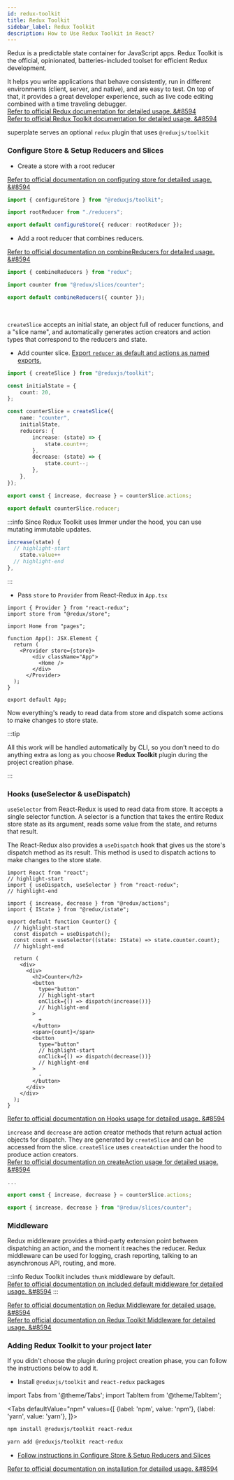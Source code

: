 ```yaml
---
id: redux-toolkit
title: Redux Toolkit
sidebar_label: Redux Toolkit
description: How to Use Redux Toolkit in React?
---
```


Redux is a predictable state container for JavaScript apps. Redux Toolkit is the official, opinionated, batteries-included toolset for efficient Redux development.

It helps you write applications that behave consistently, run in different environments (client, server, and native), and are easy to test. On top of that, it provides a great developer experience, such as live code editing combined with a time traveling debugger.  
[Refer to official Redux documentation for detailed usage. &#8594](https://redux.js.org/introduction/getting-started)  
[Refer to official Redux Toolkit documentation for detailed usage. &#8594](https://redux-toolkit.js.org/introduction/quick-start)

superplate serves an optional `redux` plugin that uses `@reduxjs/toolkit`
### Configure Store & Setup Reducers and Slices

- Create a store with a root reducer

[Refer to official documentation on configuring store for detailed usage. &#8594](https://redux-toolkit.js.org/api/configureStore)

```ts title="src/redux/store.ts"
import { configureStore } from "@reduxjs/toolkit";

import rootReducer from "./reducers";

export default configureStore({ reducer: rootReducer });
 ```

-  Add a root reducer that combines reducers.

[Refer to official documentation on combineReducers for detailed usage. &#8594](https://redux.js.org/recipes/structuring-reducers/using-combinereducers)


 ```ts title="src/redux/reducers.ts"
import { combineReducers } from "redux";

import counter from "@redux/slices/counter";

export default combineReducers({ counter });
```
<br/>

`createSlice` accepts an initial state, an object full of reducer functions, and a "slice name", and automatically generates action creators and action types that correspond to the reducers and state.  

- Add counter slice. [Export `reducer` as default and actions as named exports.](https://github.com/erikras/ducks-modular-redux)

```ts title="src/redux/slices/counter/index.ts"
import { createSlice } from "@reduxjs/toolkit";

const initialState = {
    count: 20,
};

const counterSlice = createSlice({
    name: "counter",
    initialState,
    reducers: {
        increase: (state) => {
            state.count++;
        },
        decrease: (state) => {
            state.count--;
        },
    },
});

export const { increase, decrease } = counterSlice.actions;

export default counterSlice.reducer;
```

:::info
Since Redux Toolkit uses Immer under the hood, you can use mutating immutable updates.
```ts
increase(state) {
  // highlight-start
    state.value++
  // highlight-end
},
```
:::

- Pass `store` to `Provider` from React-Redux in `App.tsx`
```tsx title="src/App.tsx"
import { Provider } from "react-redux";
import store from "@redux/store";

import Home from "pages";

function App(): JSX.Element {
  return (
    <Provider store={store}>
        <div className="App">
          <Home />
        </div>
      </Provider>
  );
}

export default App;
```

Now everything's ready to read data from store and dispatch some actions to make changes to store state.

:::tip

All this work will be handled automatically by CLI, so you don’t need to do anything extra as long as you choose **Redux Toolkit** plugin during the project creation phase.

:::
### Hooks (useSelector & useDispatch)

`useSelector` from React-Redux is used to read data from store. It accepts a single selector function. A selector is a function that takes the entire Redux store state as its argument, reads some value from the state, and returns that result.

The React-Redux also provides a `useDispatch` hook that gives us the store's dispatch method as its result. This method is used to dispatch actions to make changes to the store state.

```tsx title="src/components/counter/index.tsx"
import React from "react";
// highlight-start
import { useDispatch, useSelector } from "react-redux";
// highlight-end

import { increase, decrease } from "@redux/actions";
import { IState } from "@redux/istate";

export default function Counter() {
  // highlight-start
  const dispatch = useDispatch();
  const count = useSelector((state: IState) => state.counter.count);
  // highlight-end
  
  return (
    <div>
      <div>
        <h2>Counter</h2>
        <button
          type="button"
          // highlight-start
          onClick={() => dispatch(increase())}
          // highlight-end
        >
          +
        </button>
        <span>{count}</span>
        <button
          type="button"
          // highlight-start
          onClick={() => dispatch(decrease())}
          // highlight-end
        >
          -
        </button>
      </div>
    </div>
  );
}
```
[Refer to official documentation on Hooks usage for detailed usage. &#8594](https://redux.js.org/tutorials/fundamentals/part-5-ui-react#reading-state-from-the-store-with-useselector)

`increase` and `decrease` are action creator methods that return actual action objects for dispatch. They are generated by `createSlice` and can be accessed from the slice. `createSlice` uses `createAction` under the hood to produce action creators.  
[Refer to official documentation on createAction usage for detailed usage. &#8594](https://redux-toolkit.js.org/api/createAction)

```ts title="src/redux/slices/counter/index.ts"
...

export const { increase, decrease } = counterSlice.actions;
```

```ts title="src/redux/actions.ts"
export { increase, decrease } from "@redux/slices/counter";
```


### Middleware

Redux middleware provides a third-party extension point between dispatching an action, and the moment it reaches the reducer. Redux middleware can be used for logging, crash reporting, talking to an asynchronous API, routing, and more.

:::info
Redux Toolkit includes `thunk` middleware by default.  
[Refer to official documentation on included default middleware for detailed usage. &#8594](https://redux-toolkit.js.org/api/getDefaultMiddleware#included-default-middleware)
:::

[Refer to official documentation on Redux Middleware for detailed usage. &#8594](https://redux.js.org/tutorials/fundamentals/part-4-store#middleware)  
[Refer to official documentation on Redux Toolkit Middleware for detailed usage. &#8594](https://redux-toolkit.js.org/api/getDefaultMiddleware)

### Adding Redux Toolkit to your project later

If you didn't choose the plugin during project creation phase, you can follow the instructions below to add it.

- Install `@reduxjs/toolkit` and `react-redux` packages

import Tabs from '@theme/Tabs';
import TabItem from '@theme/TabItem';

<Tabs
  defaultValue="npm"
  values={[
    {label: 'npm', value: 'npm'},
    {label: 'yarn', value: 'yarn'},
  ]}>
  <TabItem value="npm">

```bash
npm install @reduxjs/toolkit react-redux
```
  </TabItem>
  <TabItem value="yarn">

```bash
yarn add @reduxjs/toolkit react-redux
```          
  </TabItem>
</Tabs>

- [Follow instructions in Configure Store & Setup Reducers and Slices](#configure-store--setup-reducers-and-slices)

[Refer to official documentation on installation for detailed usage. &#8594](https://redux-toolkit.js.org/introduction/quick-start#installation)
